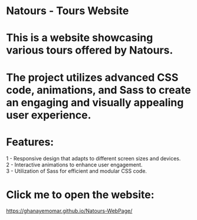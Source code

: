 # Natours - Tours Website
# This is a website showcasing various tours offered by Natours. 
# The project utilizes advanced CSS code, animations, and Sass to create an engaging and visually appealing user experience.
# Features:
 1 - Responsive design that adapts to different screen sizes and devices.<br>
 2 - Interactive animations to enhance user engagement.<br>
 3 - Utilization of Sass for efficient and modular CSS code.<br>
# Click me to open the website:
https://ghanayemomar.github.io/Natours-WebPage/
